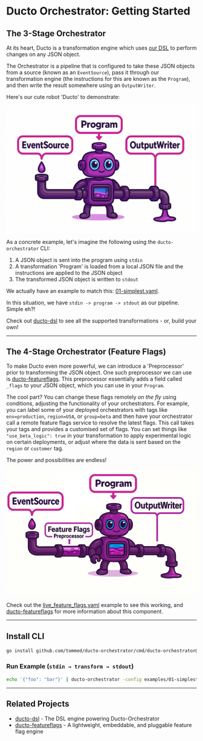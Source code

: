 # Ducto Orchestrator: Getting Started

## The 3-Stage Orchestrator 

At its heart, Ducto is a transformation engine which uses 
[our DSL](https://github.com/tommed/ducto-dsl) to perform 
changes on any JSON object.

The Orchestrator is a pipeline that is configured to take these JSON objects from a 
source (known as an `EventSource`), pass it through our transformation engine 
(the instructions for this are known as the `Program`), and then write the result
somewhere using an `OutputWriter`.

Here's our cute robot 'Ducto' to demonstrate:

<!--suppress HtmlDeprecatedAttribute -->
<p align="center">
  <img alt="Ducto's 3-stage pipeline" src="../assets/ducto-stages-three.png" />
</p>

As a concrete example, let's imagine the following using the `ducto-orchestrator` CLI:
1. A JSON object is sent into the program using `stdin`
2. A transformation 'Program' is loaded from a local JSON file and the instructions are applied to the JSON object
3. The transformed JSON object is written to `stdout`

We actually have an example to match this: [01-simplest.yaml](../examples/01-simplest.yaml).

In this situation, we have `stdin -> program -> stdout` as our pipeline. Simple eh?!

Check out [ducto-dsl](https://github.com/tommed/ducto-dsl) to see all the supported 
transformations - or, build your own!

---
## The 4-Stage Orchestrator (Feature Flags)

To make Ducto even more powerful, we can introduce a 'Preprocessor' prior to 
transforming the JSON object. One such preprocessor we can use is 
[ducto-featureflags](https://github.com/tommed/ducto-featureflags). This preprocessor essentially adds
a field called `_flags` to your JSON object, which you can use in your `Program`.

The cool part? You can change these flags remotely _on the fly_ using conditions, adjusting 
the functionality of your orchestrators. For example, you can label some of your 
deployed orchestrators with tags like `env=production`, `region=USA`, or `group=beta` and then
have your orchestrator call a remote feature flags service to resolve the latest flags.
This call takes your tags and provides a customised set of flags. You can set things 
like `"use_beta_logic": true` in your transformation to apply experimental logic on certain deployments,
or adjust where the data is sent based on the `region` or `customer` tag.

The power and possibilities are endless!

<!--suppress HtmlDeprecatedAttribute -->
<p align="center">
  <img alt="Ducto's 4-stage pipeline" src="../assets/ducto-stages-four.png" />
</p>

Check out the [live_feature_flags.yaml](../examples/live_feature_flags.yaml) example to 
see this working, and [ducto-featureflags](https://github.com/tommed/ducto-featureflags)
for more information about this component.

---
## Install CLI

```bash
go install github.com/tommed/ducto-orchestrator/cmd/ducto-orchestrator@latest
```

### Run Example (`stdin → transform → stdout`)

```bash
echo '{"foo": "bar"}' | ducto-orchestrator -config examples/01-simplest.yaml
```

---
## Related Projects
- [ducto-dsl](https://github.com/tommed/ducto-dsl) - The DSL engine powering Ducto-Orchestrator
- [ducto-featureflags](https://github.com/tommed/ducto-featureflags) - A lightweight, embeddable, and pluggable feature flag engine
